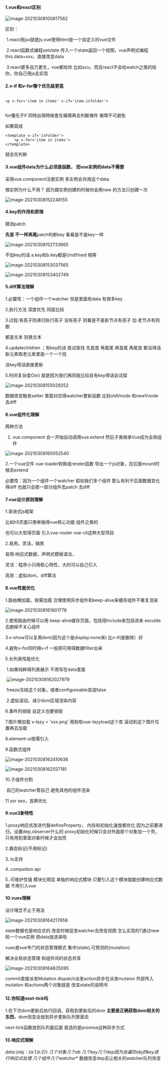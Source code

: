 #### 1.vue和react区别

![image-20210308100617562](C:\Users\legion\AppData\Roaming\Typora\typora-user-images\image-20210308100617562.png)

区别：

​	1.react用jsx就是js,vue使用html是一个自定义的vue文件

​	2.react函数式编程setstate 传入一个state返回一个视图，vue声明式编程 this.data=xxx，直接改变data

​	3.react更多自力更生，vue都给你 比如scu，而且react不会给watch之类的给你，你自己用js去实现

#### 2.v-if 和v-for哪个优先级更高

```vue

<p v-for='item in items' v-if='item.isfolder'> 
    
```



for優先于if 同時出現時候會先循環再去判斷條件 循環不可避免

如果寫成

```
<template v-if='isFolder'>
	<p v-for='item in items'>
</template>
```

就会先判断

#### 3.vue组件data为什么必须是函数， 而vue实例的data不需要 

采用vue.component注册实例  多实例会共用这个data

根实例为什么不用？ 因为跟实例创建的时候你会用new 的方法只创建一次

![image-20210308152248155](C:\Users\legion\AppData\Roaming\Typora\typora-user-images\image-20210308152248155.png)

#### 4.key的作用和原理

猜测patch

**先首 不一样再尾**patch判断key 看看是不是key一样

![image-20210308152733665](C:\Users\legion\AppData\Roaming\Typora\typora-user-images\image-20210308152733665.png)

不加key的话  a.key和b.key都是Undifined 相等

![image-20210308153037565](C:\Users\legion\AppData\Roaming\Typora\typora-user-images\image-20210308153037565.png)

![image-20210308153402749](C:\Users\legion\AppData\Roaming\Typora\typora-user-images\image-20210308153402749.png)

#### 5.diff算法理解

1.必要性：一个组件一个watcher 但是里面有data 有很多key

2.执行方法 深度优先 同层比较

3.过程:有孩子则递归执行孩子 没有孩子 则看是不是新节点有孩子 加 老节点有则删

都是文本 则换文本

4.updatechildren ；有key的话 尝试查找 先首首 再尾尾 再首尾 再尾首 都没得话新元素取老元素里面一个一个找

没key得话直接更新

5.时间复杂度O(n) 就是因为我们再同层比较且有key得话会试探

![image-20210308155029252](C:\Users\legion\AppData\Roaming\Typora\typora-user-images\image-20210308155029252.png)

数据改变触发setter 里面对应得watcher更新函数 比较oldVnode 和newVnode 去diff

#### 6.vue组件化理解

两种方法

1. vue.component 会一开始自动调用vue.extend 然后子类继承Vue成为全局组件

![image-20210308160052540](C:\Users\legion\AppData\Roaming\Typora\typora-user-images\image-20210308160052540.png)

2.一个vue文件 vue-loader转换成render函数 导出一个js对象，在后面mount时候去extend



必要性：因为一个组件一个watcher 假如我们多个组件 那么有利于后面数据变化得diff 也就只会那一部分组件去patch 去diff

#### 7.vue设计原则理解

1.渐进式js框架

比如h5页面只用单独得vue核心功能 组件之类的

也可以大型得页面 引入vue-router vue-cli这种大型项目

2.易用，灵活，搞笑

易用:响应式数据，声明式模板语法，

灵活：程序小只用核心特性，大的可以自己引入

高效：虚拟dom，diff算法

#### 8.vue性能优化

1.路由懒加载，按需加载 合理使用异步组件和keep-alive来缓存组件不重复渲染

![image-20210308161601778](C:\Users\legion\AppData\Roaming\Typora\typora-user-images\image-20210308161601778.png)

2.使用路由时候可以用 keep-alive缓存页面，包括用Include来包括进来 exculde去删掉不关心组件

3.v-show可以复用dom(因为这个是display:none来) 比v-if(是删除）好

4.避免v-for同时用v-if 一般把可用得数据filter出来

5.长列表性能优化

​	1.如果纯粹得列表展示 不用写在data里面

​	![image-20210308162027979](C:\Users\legion\AppData\Roaming\Typora\typora-user-images\image-20210308162027979.png)

​	freeze冻结这个对象，或者configureable变成false

​	2.虚拟滚动，减少dom区域渲染内容

6.事件的销毁 自定义也要销毁

7.图片懒加载  v-lazy = 'xxx.png' 用到啦vue-lazyload这个库 滚动到这个图片位置再去加载

8.element-ui按需引入

9.函数式组件

![image-20210308162410638](C:\Users\legion\AppData\Roaming\Typora\typora-user-images\image-20210308162410638.png)

![image-20210308162557181](C:\Users\legion\AppData\Roaming\Typora\typora-user-images\image-20210308162557181.png)

10.子组件分割

​	自己的watcher管自己 避免其他的组件渲染

11.ssr seo，首屏优化

#### 9.vue3新特性

1.proxy响应式改进代替defineProperty， 内存和初始化速度都优化 因为之前要递归，设置dep,observer什么的 proxy初始化时候只会对外面那个对象加一个壳，只有用到里面对象时候才会加壳

2.静态标记(不用标记)

3..ts支持 

4..compsition api

5..可维护性强 模块化明显 单独的响应式模块 只要引入这个模块就能创建响应式数据 不用引入vue

#### 10.vuex理解

设计理念不止于用法

![image-20210308164217658](C:\Users\legion\AppData\Roaming\Typora\typora-user-images\image-20210308164217658.png)

state数据也是响应式的 改变时候促发watcher去改变视图 怎么实现的?通过new 啦一个vue实例 把data放进来啦

vuex是vue专门的状态管理模式    集中(state),可预测的(mutation)

解决全局状态管理 和组件间的状态共享

![image-20210308164835095](C:\Users\legion\AppData\Roaming\Typora\typora-user-images\image-20210308164835095.png)



commit直接派发Mutation dispatch派发action异步在派发mutaion  外部传入mutation 和actions两个对象就是 改变state的说明书

##### 

#### 12.你知道next-tick吗



1.在下次dom更新后执行回调，获取到更新后的dom  **主要是正确获取dom相关的东西**，dom改变会放到异步更新队列里面去

next-tick函数放到队列最后面 首选的是promise这种异步方式

#### 13.响应式理解

**data:{obj：{a:1,b:2}} 几个对象几个ob 几个key几个dep因为会遍历obj的key进行响应式处理* 几个组件几个watcher** 数据改变dep去让相关的watcher队列改变

